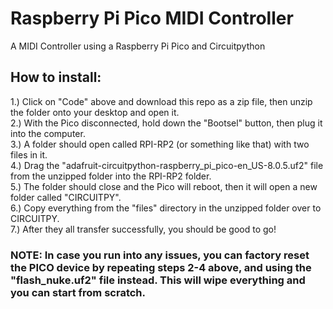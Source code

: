 # Raspberry Pi Pico MIDI Controller
A MIDI Controller using a Raspberry Pi Pico and Circuitpython



## How to install:

1.) Click on "Code" above and download this repo as a zip file, then unzip the folder onto your desktop and open it.  
2.) With the Pico disconnected, hold down the "Bootsel" button, then plug it into the computer.  
3.) A folder should open called RPI-RP2 (or something like that) with two files in it.  
4.) Drag the "adafruit-circuitpython-raspberry_pi_pico-en_US-8.0.5.uf2" file from the unzipped folder into the RPI-RP2 folder.  
5.) The folder should close and the Pico will reboot, then it will open a new folder called "CIRCUITPY".  
6.) Copy everything from the "files" directory in the unzipped folder over to CIRCUITPY.  
7.) After they all transfer successfully, you should be good to go!  


### NOTE: In case you run into any issues, you can factory reset the PICO device by repeating steps 2-4 above, and using the "flash_nuke.uf2" file instead. This will wipe everything and you can start from scratch.